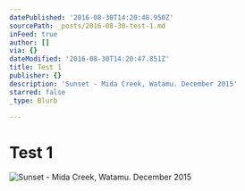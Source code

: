 ```yaml
---
datePublished: '2016-08-30T14:20:48.950Z'
sourcePath: _posts/2016-08-30-test-1.md
inFeed: true
author: []
via: {}
dateModified: '2016-08-30T14:20:47.851Z'
title: Test 1
publisher: {}
description: 'Sunset - Mida Creek, Watamu. December 2015'
starred: false
_type: Blurb

---
```

# Test 1
![Sunset - Mida Creek, Watamu. December 2015](https://the-grid-user-content.s3-us-west-2.amazonaws.com/767118e6-0c54-4469-8e44-249e9f15f4e3.jpg)